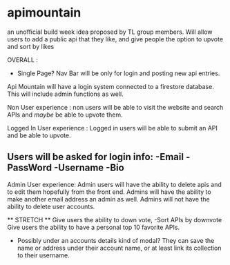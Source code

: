# apimountain
an unofficial build week idea proposed by TL group members.  Will allow users to add a public api that they like, and give people the option to upvote and sort by likes


OVERALL : 

- Single Page? Nav Bar will be only for login and posting new api entries. 

Api Mountain will have a login system connected to a firestore database. This will  include admin functions as well.

Non User experience :
non users will be able to visit the website and search APIs and *maybe* be able to upvote them. 

Logged In User experience : 
Logged in users will be able to submit an API and be able to upvote.

Users will be asked for login info:
-Email
-PassWord
-Username
-Bio
- 
Admin User experience: 
Admin users will have the ability to delete apis and to edit them hopefully from the front end. 
Admins will have the ability to make another email address an admin as well. 
Admins will not have the ability to delete user accounts. 


** STRETCH ** 
Give users the ability to down vote, 
-Sort APIs by downvote
Give users the ability to have a personal top 10 favorite APIs.
- Possibly under an accounts details kind of modal? They can save the name or address under their account name, or at least link its collection to their username.


